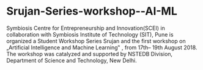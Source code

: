 # Srujan-Series-workshop--AI-ML
Symbiosis Centre for Entrepreneurship and Innovation(SCEI) in collaboration
with Symbiosis Institute of Technology (SIT), Pune is organized a Student
Workshop Series Srujan and the first workshop on „Artificial Intelligence and
Machine Learning‟ , from 17th– 19th August 2018. The workshop was catalyzed
and supported by NSTEDB Division, Department of Science and Technology,
New Delhi.
